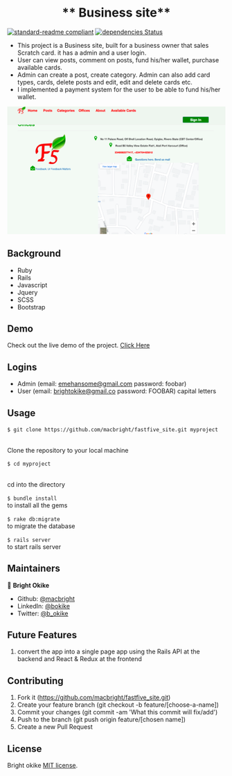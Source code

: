 
<h1 align=center> ** Business site** </h1>

[![standard-readme compliant](https://img.shields.io/badge/standard--readme-OK-green.svg?style=flat-square)](https://github.com/RichardLitt/standard-readme)
[![dependencies Status](https://david-dm.org/dwyl/esta/status.svg)](https://david-dm.org/dwyl/esta)


- This project is a Business site, built for a business owner that sales Scratch card. it has a admin and a user login. 
- User can view posts, comment on posts, fund his/her wallet,
	purchase available cards.
- Admin can create a post, create category. Admin can also add 
	card types, cards, delete posts and edit, edit and delete cards etc.
- I implemented a payment system for the user to be able to fund
	his/her wallet.



![sample](./public/images/fastfive.png)


## Background

- Ruby
- Rails
- Javascript
- Jquery
- SCSS
- Bootstrap 


## Demo
 Check out the live demo of the project. [Click Here](https://fastfive-app.herokuapp.com/)

## Logins 
- Admin (email: emehansome@gmail.com password: foobar)
- User (email: brightokike@gmail.co password: FOOBAR) capital letters

## Usage

```sh
$ git clone https://github.com/macbright/fastfive_site.git myproject
```
<br /> Clone the repository to your local machine


```sh
$ cd myproject
```
<br /> cd into the directory



`$ bundle install` 
<br /> to install all the gems

`$ rake db:migrate` 
<br /> to migrate the database


`$ rails server` 
<br /> to start rails server


## Maintainers 

👤  **Bright Okike**

- Github: [@macbright](https://github.com/macbright)
- LinkedIn: [@bokike](https://www.linkedin.com/in/bokike/)
- Twitter: [@b_okike](https://twitter.com/b_okike)

## Future Features
1. convert the app into a single page app using the Rails API at the backend and React & Redux at the frontend


## Contributing

1. Fork it (https://github.com/macbright/fastfive_site.git)
2. Create your feature branch (git checkout -b feature/[choose-a-name])
3. Commit your changes (git commit -am 'What this commit will fix/add')
4. Push to the branch (git push origin feature/[chosen name])
5. Create a new Pull Request

## License

Bright okike
[MIT license](https://opensource.org/licenses/MIT).